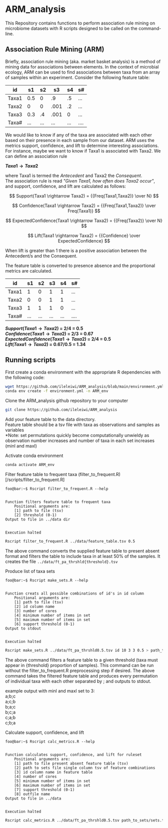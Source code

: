# ARM_analysis
This Repository contains functions to perform association rule mining on microbiome datasets with R scripts designed to be called on the command-line.

## Association Rule Mining (ARM)
Briefly, association rule mining (aka. market basket analysis)  is a method of mining data for associations between elements. In the context of microbial ecology, ARM can be used to find associations between taxa from an array of samples within an experiment. Consider the following feature table:

| id    | s1  | s2  | s3   | s4  | s#   |
|-------|-----|-----|------|-----|------|
| Taxa1 | 0.5 | 0   | .9   | .5  | ...  |
| Taxa2 | 0   | 0   | .001 | .2  | ...  |
| Taxa3 | 0.3 | .4  | .001 | 0   | ...  |
| Taxa# | ... | ... | ...  | ... | .... |

We would like to know if any of the taxa are associated with each other based on their presence in each sample from our dataset.
ARM uses the metrics support, confidence, and lift to determine interesting associations. For instance, maybe we want to know if Taxa1 is associated with Taxa2.
We can define an association rule

**$Taxa1 \rightarrow Taxa2$**

where Taxa1 is termed the *Antecedent* and Taxa2 the *Consequent*. <br />
The association rule is read *"Given Taxa1, how often does Taxa2 occur"*, and support, confidence, and lift are calculated as follows:

$$ Support(Taxa1 \rightarrow Taxa2) = {{Freq(Taxa1,Taxa2)} \over N} $$

$$ Confidence(Taxa1 \rightarrow Taxa2) = {{Freq(Taxa1,Taxa2)} \over Freq(Taxa1)} $$

$$ ExpectedConfidence(Taxa1 \rightarrow Taxa2) = {{Freq(Taxa2)} \over N} $$

$$ Lift(Taxa1 \rightarrow Taxa2) = {{Confidence} \over ExpectedConfidence} $$

When lift is greater than 1 there is a positive association between the Antecedent/s and the Consequent.

The feature table is converted to presence absence and the proportional metrics are calculated.

| id    | s1  | s2  | s3  | s4  | s#   |
|-------|-----|-----|-----|-----|------|
| Taxa1 | 1   | 0   | 1   | 1   | ...  |
| Taxa2 | 0   | 0   | 1   | 1   | ...  |
| Taxa3 | 1   | 1   | 1   | 0   | ...  |
| Taxa# | ... | ... | ... | ... | .... |

**$Support(Taxa1 \rightarrow Taxa2)$ = 2/4 = 0.5** <br />
**$Confidence(Taxa1 \rightarrow Taxa2)$ = 2/3 = 0.67** <br />
**$ExpectedConfidence(Taxa1 \rightarrow Taxa2)$ = 2/4 = 0.5** <br />
**$Lift(Taxa1 \rightarrow Taxa2)$ = 0.67/0.5 = 1.34**

## Running scripts
First create a conda environment with the appropriate R dependencies with the following code:
```bash
wget https://github.com/ileleiwi/ARM_analysis/blob/main/environment.yml
conda env create -f environment.yml -n ARM_env
```

Clone the ARM_analysis github repository to your computer
```bash
git clone https://github.com/ileleiwi/ARM_analysis
```
Add your feature table to the data directory.<br />
Feature table should be a tsv file with taxa as observations and samples as variables<br />
*Note: set permutations quickly become computationally unwieldy as observation number increases and number of taxa in each set increases (minl and maxl)

Activate conda environment
```bash
conda activate ARM_env
```

Filter feature table to frequent taxa (filter_to_frequent.R)[/scripts/filter_to_frequent.R]
```console
foo@bar:~$ Rscript filter_to_frequent.R --help


Function filters feature table to frequent taxa
	Positional arguments are:
	[1] path to file (tsv)
	[2] threshold (0-1)
Output to file in ../data dir


Execution halted
```
```bash
Rscript filter_to_frequent.R ../data/feature_table.tsv 0.5
```
The above command converts the supplied feature table to present absent format and filters the table to include taxa in at least 50% of the samples. It creates the file `../data/ft_pa_thrshld{threshold}.tsv`

Produce list of taxa sets
```console
foo@bar:~$ Rscript make_sets.R --help


Function creats all possible combinations of id's in id column
	Positional arguments are:
	[1] path to file (tsv)
	[2] id column name
	[3] number of cores
	[4] minimum number of items in set
	[5] maximum number of items in set
	[6] support threshold (0-1)
Output to stdout


Execution halted

```
```bash
Rscript make_sets.R ../data/ft_pa_thrshld0.5.tsv id 10 3 3 0.5 > path_to_sets/sets.txt
```
The above command filters a feature table to a given threshold (taxa must appear in {threshold} proportion of samples). This command can be run without the filter_to_frequent.R preprocessing step if desired. The above command takes the filtered feature table and produces every permutation of individual taxa with each other separated by ; and outputs to stdout.<br />

example output with minl and maxl set to 3:<br />
a;b;c<br />
a;c;b<br />
b;a;c<br />
b;c;a<br />
c;a;b<br />
c;b;a<br />

Calculate support, confidence, and lift
```console
foo@bar:~$ Rscript calc_metrics.R --help


Function calculates support, confidence, and lift for ruleset
	Positional arguments are:
	[1] path to file present absent feature table (tsv)
	[2] path to sets file single column tsv of feature combinations
	[3] id column name in feature table
	[4] number of cores
	[5] minimum number of items in set
	[6] maximum number of items in set
	[7] support threshold (0-1)
	[8] outfile name
Output to file in ../data


Execution halted

```
```bash
Rscript calc_metrics.R ../data/ft_pa_thrshld0.5.tsv path_to_sets/sets.txt id 10 3 6 0.5 lift_support_confidence_rules.tsv
```



